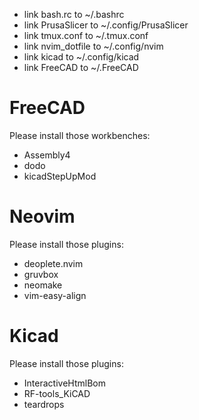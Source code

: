 * link bash.rc to ~/.bashrc
* link PrusaSlicer to ~/.config/PrusaSlicer
* link tmux.conf to ~/.tmux.conf
* link nvim_dotfile to ~/.config/nvim
* link kicad to ~/.config/kicad
* link FreeCAD to ~/.FreeCAD

# FreeCAD
Please install those workbenches:
* Assembly4
* dodo
* kicadStepUpMod

# Neovim
Please install those plugins:
* deoplete.nvim
* gruvbox
* neomake
* vim-easy-align

# Kicad
Please install those plugins:
* InteractiveHtmlBom
* RF-tools_KiCAD
* teardrops


